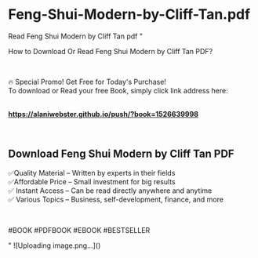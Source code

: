 # Feng-Shui-Modern-by-Cliff-Tan.pdf
Read Feng Shui Modern by Cliff Tan pdf
"<p>How to Download Or Read Feng Shui Modern by Cliff Tan PDF?</p>
<p>&nbsp;</p>
<p>&#128293;  Special Promo! Get Free for Today's Purchase!<br />To download or Read your free Book, simply click link address here:&nbsp;<br />&nbsp;</p>
<p><a href=""https://alaniwebster.github.io/push/?book=1526639998""><strong>https://alaniwebster.github.io/push/?book=1526639998</strong></a></p>
<p>&nbsp;</p>
<h2>Download Feng Shui Modern by Cliff Tan PDF</h2>
<p>&#x2705;Quality Material &ndash; Written by experts in their fields<br />&#x2705;Affordable Price &ndash; Small investment for big results<br />&#x2705; Instant Access &ndash; Can be read directly anywhere and anytime<br />&#x2705; Various Topics &ndash; Business, self-development, finance, and more</p>
<p>&nbsp;</p>
<p>#BOOK #PDFBOOK #EBOOK #BESTSELLER</p>
"
![Uploading image.png…]()
